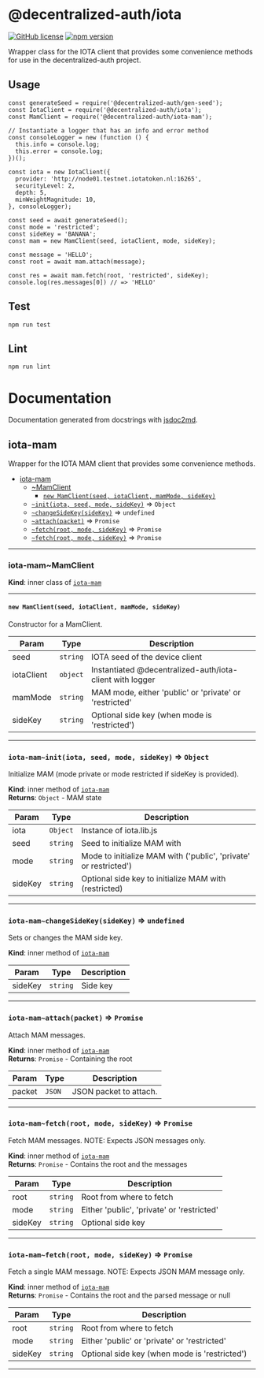 # @decentralized-auth/iota

[![GitHub license](https://img.shields.io/badge/license-Apache%202.0-blue.svg)](https://raw.githubusercontent.com/alliander/decentralized-auth/master/decentralized-auth/shared-libs/iota/LICENSE) [![npm version](https://badge.fury.io/js/%40decentralized-auth%2Fiota-mam.svg)](https://badge.fury.io/js/%40decentralized-auth%2Fiota-mam)

Wrapper class for the IOTA client that provides some convenience methods for use in the decentralized-auth project.

## Usage

```
const generateSeed = require('@decentralized-auth/gen-seed');
const IotaClient = require('@decentralized-auth/iota');
const MamClient = require('@decentralized-auth/iota-mam');

// Instantiate a logger that has an info and error method
const consoleLogger = new (function () {
  this.info = console.log;
  this.error = console.log;
})();

const iota = new IotaClient({
  provider: 'http://node01.testnet.iotatoken.nl:16265',
  securityLevel: 2,
  depth: 5,
  minWeightMagnitude: 10,
}, consoleLogger);

const seed = await generateSeed();
const mode = 'restricted';
const sideKey = 'BANANA';
const mam = new MamClient(seed, iotaClient, mode, sideKey);

const message = 'HELLO';
const root = await mam.attach(message);

const res = await mam.fetch(root, 'restricted', sideKey);
console.log(res.messages[0]) // => 'HELLO'
```

## Test

```
npm run test
```

## Lint

```
npm run lint
```

# Documentation

Documentation generated from docstrings with [jsdoc2md](https://www.npmjs.com/package/jsdoc-to-markdown).

<a name="module_iota-mam"></a>

## iota-mam
Wrapper for the IOTA MAM client that provides some convenience methods.


* [iota-mam](#module_iota-mam)
    * [~MamClient](#module_iota-mam..MamClient)
        * [`new MamClient(seed, iotaClient, mamMode, sideKey)`](#new_module_iota-mam..MamClient_new)
    * [`~init(iota, seed, mode, sideKey)`](#module_iota-mam..init) ⇒ <code>Object</code>
    * [`~changeSideKey(sideKey)`](#module_iota-mam..changeSideKey) ⇒ <code>undefined</code>
    * [`~attach(packet)`](#module_iota-mam..attach) ⇒ <code>Promise</code>
    * [`~fetch(root, mode, sideKey)`](#module_iota-mam..fetch) ⇒ <code>Promise</code>
    * [`~fetch(root, mode, sideKey)`](#module_iota-mam..fetch) ⇒ <code>Promise</code>


* * *

<a name="module_iota-mam..MamClient"></a>

### iota-mam~MamClient
**Kind**: inner class of [<code>iota-mam</code>](#module_iota-mam)  

* * *

<a name="new_module_iota-mam..MamClient_new"></a>

#### `new MamClient(seed, iotaClient, mamMode, sideKey)`
Constructor for a MamClient.


| Param | Type | Description |
| --- | --- | --- |
| seed | <code>string</code> | IOTA seed of the device client |
| iotaClient | <code>object</code> | Instantiated @decentralized-auth/iota-client with logger |
| mamMode | <code>string</code> | MAM mode, either 'public' or 'private' or 'restricted' |
| sideKey | <code>string</code> | Optional side key (when mode is 'restricted') |


* * *

<a name="module_iota-mam..init"></a>

### `iota-mam~init(iota, seed, mode, sideKey)` ⇒ <code>Object</code>
Initialize MAM (mode private or mode restricted if sideKey is provided).

**Kind**: inner method of [<code>iota-mam</code>](#module_iota-mam)  
**Returns**: <code>Object</code> - MAM state  

| Param | Type | Description |
| --- | --- | --- |
| iota | <code>Object</code> | Instance of iota.lib.js |
| seed | <code>string</code> | Seed to initialize MAM with |
| mode | <code>string</code> | Mode to initialize MAM with ('public', 'private' or restricted') |
| sideKey | <code>string</code> | Optional side key to initialize MAM with (restricted) |


* * *

<a name="module_iota-mam..changeSideKey"></a>

### `iota-mam~changeSideKey(sideKey)` ⇒ <code>undefined</code>
Sets or changes the MAM side key.

**Kind**: inner method of [<code>iota-mam</code>](#module_iota-mam)  

| Param | Type | Description |
| --- | --- | --- |
| sideKey | <code>string</code> | Side key |


* * *

<a name="module_iota-mam..attach"></a>

### `iota-mam~attach(packet)` ⇒ <code>Promise</code>
Attach MAM messages.

**Kind**: inner method of [<code>iota-mam</code>](#module_iota-mam)  
**Returns**: <code>Promise</code> - Containing the root  

| Param | Type | Description |
| --- | --- | --- |
| packet | <code>JSON</code> | JSON packet to attach. |


* * *

<a name="module_iota-mam..fetch"></a>

### `iota-mam~fetch(root, mode, sideKey)` ⇒ <code>Promise</code>
Fetch MAM messages.
NOTE: Expects JSON messages only.

**Kind**: inner method of [<code>iota-mam</code>](#module_iota-mam)  
**Returns**: <code>Promise</code> - Contains the root and the messages  

| Param | Type | Description |
| --- | --- | --- |
| root | <code>string</code> | Root from where to fetch |
| mode | <code>string</code> | Either 'public', 'private' or 'restricted' |
| sideKey | <code>string</code> | Optional side key |


* * *

<a name="module_iota-mam..fetch"></a>

### `iota-mam~fetch(root, mode, sideKey)` ⇒ <code>Promise</code>
Fetch a single MAM message.
NOTE: Expects JSON MAM message only.

**Kind**: inner method of [<code>iota-mam</code>](#module_iota-mam)  
**Returns**: <code>Promise</code> - Contains the root and the parsed message or null  

| Param | Type | Description |
| --- | --- | --- |
| root | <code>string</code> | Root from where to fetch |
| mode | <code>string</code> | Either 'public' or 'private' or 'restricted' |
| sideKey | <code>string</code> | Optional side key (when mode is 'restricted') |


* * *

